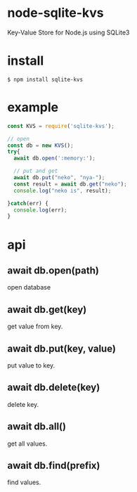 # node-sqlite-kvs
Key-Value Store for Node.js using SQLite3

# install

```shell
$ npm install sqlite-kvs
```

# example

```js
const KVS = require('sqlite-kvs');

// open
const db = new KVS();
try{
  await db.open(':memory:');

  // put and get
  await db.put("neko", "nya-");
  const result = await db.get("neko");
  console.log("neko is", result);

}catch(err) {
  console.log(err);
}
```

# api

## await db.open(path)

open database

## await  db.get(key)

get value from key.

## await db.put(key, value)

put value to key.

## await db.delete(key)

delete key.

## await db.all()

get all values.

## await db.find(prefix)

find values.










